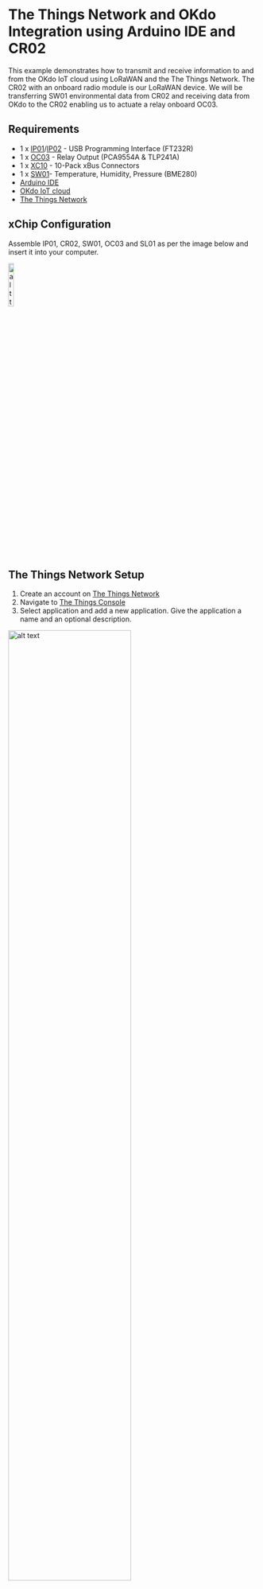 # The Things Network and OKdo Integration using Arduino IDE and CR02

This example demonstrates how to transmit and receive information to and from the OKdo IoT cloud using LoRaWAN and the The Things Network. The CR02 with an onboard radio module is our LoRaWAN device. We will be transferring SW01 environmental data from CR02 and receiving data from OKdo to the CR02 enabling us to actuate a relay onboard OC03.

## Requirements

- 1 x [IP01](https://xinabox.cc/products/ip01)/[IP02](https://xinabox.cc/products/ip02) - USB Programming Interface (FT232R)
- 1 x [OC03](https://xinabox.cc/products/oc03) - Relay Output (PCA9554A & TLP241A)
- 1 x [XC10](https://xinabox.cc/products/xc10) - 10-Pack xBus Connectors
- 1 x [SW01](https://xinabox.cc/products/sw01)- Temperature, Humidity, Pressure (BME280)
- [Arduino IDE](https://www.arduino.cc/en/main/software)
- [OKdo IoT cloud](https://okdo.allthingstalk.com/)
- [The Things Network](https://thethingsnetwork.org)


## xChip Configuration

Assemble IP01, CR02, SW01, OC03 and SL01 as per the image below and insert it into your computer.

<img src="https://github.com/xinabox/arduino-LMIC/blob/master/extras/cr02arduino.jpg" alt="alt text" width="15%" height="auto" align="center">

## The Things Network Setup

1. Create an account on [The Things Network](https://thethingsnetwork.org)
2. Navigate to [The Things Console](https://console.thethingsnetwork.org)
3. Select application and add a new application. Give the application a name and an optional description.

<img src="https://github.com/xinabox/arduino-LMIC/blob/master/extras/ttn1.png" alt="alt text" width="70%" height="auto" align="center">

4. Below the devices heading register a new device. Provide an ID for the device and generate the Device EUI.

<img src="https://github.com/xinabox/arduino-LMIC/blob/master/extras/ttn2.png" alt="alt text" width="70%" height="auto" align="center">

5. The keys will be generated similar to the image below. You will require these keys for OKdo.

<img src="https://github.com/xinabox/arduino-LMIC/blob/master/extras/ttn3.png" alt="alt text" width="70%" height="auto" align="center">

6. Navigate back to devices and open up the integrations tab. Add the AllThingsTalk Maker intergation.

<img src="https://github.com/xinabox/arduino-LMIC/blob/master/extras/ttn4.png" alt="alt text" width="70%" height="auto" align="center">

<img src="https://github.com/xinabox/arduino-LMIC/blob/master/extras/ttn5.png" alt="alt text" width="70%" height="auto" align="center">

7. Provide a unique ID and select the default access key and complete the integration. You have now created the integration between OKdo and The Things Network.

<img src="https://github.com/xinabox/arduino-LMIC/blob/master/extras/ttn6.png" alt="alt text" width="70%" height="auto" align="center">

## OKdo Setup

1. Create an account on [OKdo All Things Talk](https://okdo.allthingstalk.com/)
2. Add a new ground

<img src="https://github.com/xinabox/arduino-LMIC/blob/master/extras/okdo1.png" alt="alt text" width="70%" height="auto" align="center">

3. In the Devices menu, add a new device and select your own LoRa device

<img src="https://github.com/xinabox/arduino-LMIC/blob/master/extras/okdo2.png" alt="alt text" width="70%" height="auto" align="center">

4. Add The Things Network integration

<img src="https://github.com/xinabox/arduino-LMIC/blob/master/extras/okdo3.png" alt="alt text" width="70%" height="auto" align="center">

5. Provide a name for your device and paste your keys provided by The Things Network into the respective fields. ABP keys will only be generated when you connect to The Things Network. This can be reenetred afterwards by going to *settings > connectivity*

<img src="https://github.com/xinabox/arduino-LMIC/blob/master/extras/okdo4.png" alt="alt text" width="70%" height="auto" align="center">

6. Add new assets to your device. For sensor data you’d want to create a sensor asset with a number data type. For actuating the OC03, you’d create an actuator asset with a boolean data type. Assets will need to be created with the names t, h, p and r.

<img src="https://github.com/xinabox/arduino-LMIC/blob/master/extras/okdo5.png" alt="alt text" width="70%" height="auto" align="center">  <img src="https://github.com/xinabox/arduino-LMIC/blob/master/extras/okdo6.png" alt="alt text" width="70%" height="auto" align="center">

6. You should have the following assets on your screen

<img src="https://github.com/xinabox/arduino-LMIC/blob/master/extras/okdo7.png" alt="alt text" width="70%" height="auto" align="center">

7. In the settings menu in the top right corner, navigate to payload formats 

<img src="https://github.com/xinabox/arduino-LMIC/blob/master/extras/okdo8.png" alt="alt text" width="70%" height="auto" align="center">

9. Enable use ABCL to convert custom binary data. ABCL will only be used for actuation. Data is received as CBOR

<img src="https://github.com/xinabox/arduino-LMIC/blob/master/extras/okdo9.png" alt="alt text" width="70%" height="auto" align="center">

10. Paste the actuate.json contents in the field.

<img src="https://github.com/xinabox/arduino-LMIC/blob/master/extras/okdo10.png" alt="alt text" width="70%" height="auto" align="center">

11. Create a new pinboard to visualize your data and to easily control OC03. New Pinboard > Pinboard Name > Arrange Pinboard > New pin > Select the toggle pin and assign it to your relay (r) asset. You can assign the data log pin for temperature, humidity and pressure.

<img src="https://github.com/xinabox/arduino-LMIC/blob/master/extras/okdo11.png" alt="alt text" width="70%" height="auto" align="center">

That completes the OKdo setup


## Raspberry Pi Configuration

Hardware setup for Raspberry Pi is shown below

<img src="https://github.com/xinabox/arduino-LMIC/blob/master/extras/raspisetup.jpg" alt="alt text" width="30%" height="auto" align="center">

Assuming Python 3 and pip3 is installed on your Raspberry Pi, the following python packages are required:

```python
sudo pip3 install smbus2
sudo pip3 install cbor
sudo pip3 install RPi.bme280
```

download the cr02_raspi.py and methods_.py files and run cr02_raspi.py

```python
sudo python3 cr02_raspi.py
```

## Result

The green LED on CR02 will light up when you have succesfully connected to The Things Network. The LED will remain RED if a connection is being attempted.

<img src="https://github.com/xinabox/arduino-LMIC/blob/master/extras/raspijoining.jpg" alt="alt text" width="30%" height="auto" align="center"> <img src="https://github.com/xinabox/arduino-LMIC/blob/master/extras/raspijoined.jpg" alt="alt text" width="30%" height="auto" align="center">

In your Things Network Console you’ll see data being received from CR02 in CBOR format. Data is only sent every minute to the Things Network. When actuating the relay from OKdo using the toggle pin, a value of 0xFF is scheduled for downlink. On the next cycle, the value is sent to CR02 to actuate the relay. You will see the green LED on OC03 light up indicating the relay’s contact is closed.

<img src="https://github.com/xinabox/arduino-LMIC/blob/master/extras/ttn7.png" alt="alt text" width="60%" height="auto" align="center">

<img src="https://github.com/xinabox/arduino-LMIC/blob/master/extras/okdo12.png" alt="alt text" width="60%" height="auto" align="center">

<img src="https://github.com/xinabox/arduino-LMIC/blob/master/extras/oc03contactclosed.jpg" alt="alt text" width="30%" height="auto" align="center">

<img src="https://github.com/xinabox/arduino-LMIC/blob/master/extras/operation.gif" alt="alt text" width="30%" height="auto" align="center">
